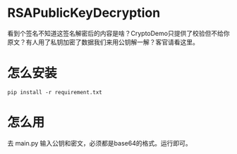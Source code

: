 # RSAPublicKeyDecryption
看到个签名不知道这签名解密后的内容是啥？CryptoDemo只提供了校验但不给你原文？有人用了私钥加密了数据我们来用公钥解一解？客官请看这里。

# 怎么安装

```
pip install -r requirement.txt
```

# 怎么用

去 main.py 输入公钥和密文，必须都是base64的格式。运行即可。